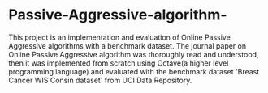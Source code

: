 # Passive-Aggressive-algorithm-


This project is an implementation and evaluation of Online Passive Aggressive algorithms with a benchmark dataset.
The journal paper on Online Passive Aggressive algorithm was thoroughly read and understood, then it was implemented from scratch using Octave(a higher level programming language) and evaluated with the benchmark dataset 'Breast Cancer WIS Consin dataset' from UCI Data Repository. 

